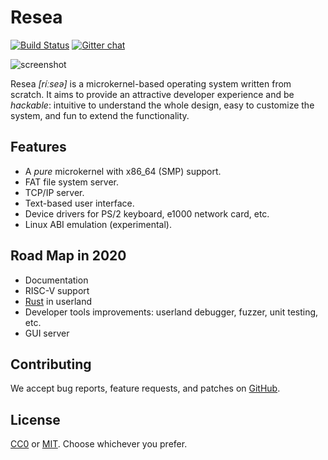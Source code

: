 Resea
=====
[![Build Status](https://travis-ci.com/nuta/resea.svg?branch=master)](https://travis-ci.com/nuta/resea)
[![Gitter chat](https://badges.gitter.im/resea/community.png)](https://gitter.im/resea/community)

![screenshot](https://gist.githubusercontent.com/nuta/18bb9fb757bcb547f2432c4fc5197dcf/raw/6faa6cd38b2ad23cfdbfdabff5107f99aead12f9/demo.gif)

Resea *[ríːseə]* is a microkernel-based operating system written from scratch.
It aims to provide an attractive developer experience and be *hackable*:
intuitive to understand the whole design, easy to customize the system, and fun
to extend the functionality.

Features
--------
- A *pure* microkernel with x86_64 (SMP) support.
- FAT file system server.
- TCP/IP server.
- Text-based user interface.
- Device drivers for PS/2 keyboard, e1000 network card, etc.
- Linux ABI emulation (experimental).

Road Map in 2020
----------------
- Documentation
- RISC-V support
- [Rust](https://www.rust-lang.org/) in userland
- Developer tools improvements: userland debugger, fuzzer, unit testing, etc.
- GUI server

Contributing
------------
We accept bug reports, feature requests, and patches on
[GitHub](https://github.com/nuta/resea).

License
-------
[CC0](https://creativecommons.org/publicdomain/zero/1.0/) or
[MIT](https://opensource.org/licenses/MIT). Choose whichever you prefer.
